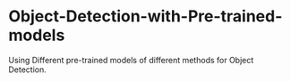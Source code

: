 # Object-Detection-with-Pre-trained-models
Using Different pre-trained models of different methods for Object Detection.

